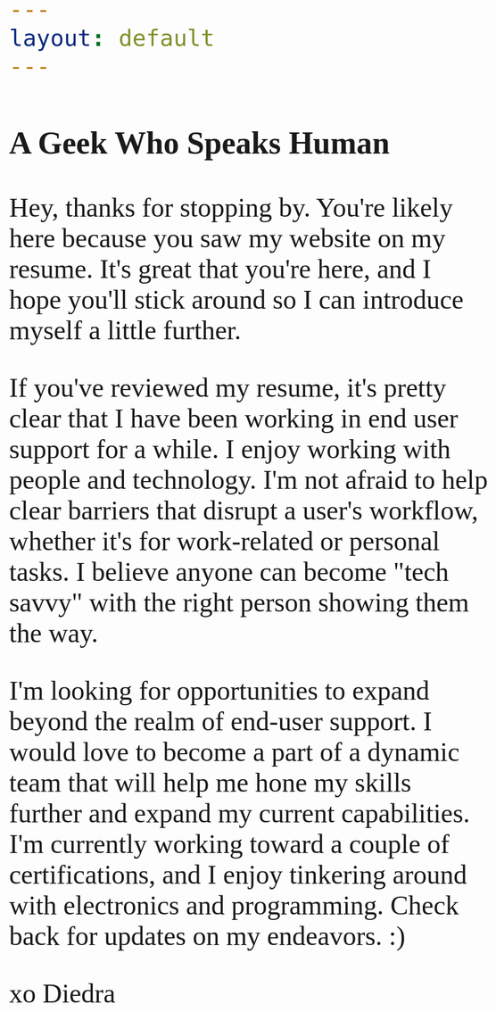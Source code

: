 ```yaml
---
layout: default
---
```

### A Geek Who Speaks Human

Hey, thanks for stopping by. You're likely here because you saw my website on my resume. It's great that you're here, and I hope you'll stick around so I can introduce myself a little further.

If you've reviewed my resume, it's pretty clear that I have been working in end user support for a while. I enjoy working with people and technology. I'm not afraid to help clear barriers that disrupt a user's workflow, whether it's for work-related or personal tasks. I believe anyone can become "tech savvy" with the right person showing them the way.

I'm looking for opportunities to expand beyond the realm of end-user support. I would love to become a part of a dynamic team that will help me hone my skills further and expand my current capabilities. I'm currently working toward a couple of certifications, and I enjoy tinkering around with electronics and programming. Check back for updates on my endeavors. :)


 xo Diedra
 
 <html>
  <head>
    <link rel="stylesheet"
          href="https://fonts.googleapis.com/css?family=Nixie One">
   <link rel="stylesheet"
          href="https://fonts.googleapis.com/css?family=Lobster Two">
    <style>
      body {
        font-family: 'Nixie One', 'Lobster Two', serif;
        font-size: 48px;
      }
    </style>
  </head>
  <body>

  </body>
</html>

